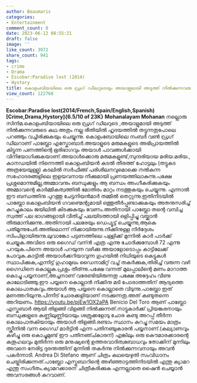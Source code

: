 ```yaml
---
author: Beaumaris
categories:
- Entertainment
comment_count: 0
date: 2023-06-12 08:55:21
draft: false
image: ''
like_count: 3972
share_count: 941
tags:
- crime
- Drama
- Escobar:Paradise lost (2014)
- Hystory
title: കൊളംബിയയിലെ ഒരു ഡ്രഗ് ഡീലറുടെയും അയാളുമായി അടുത്ത് നില്‍ക്കുന്നവരുടെയും കഥ
view_count: 122768
---
```


**Escobar:Paradise lost(2014/French,Spain/English,Spanish)** **[Crime,Drama,Hystory]{6.5/10 of 23K}** **Mohanalayam Mohanan** നല്ലൊരു സിനിമ.കൊളംബിയായിലെ ഒരു ഡ്രഗ് ഡീലറുടെ ,അയാളുമായി അടുത്ത് നില്‍ക്കുന്നവരുടെ കഥ.അതും നല്ല രീതിയില്‍ ഹൃദയത്തില്‍ തട്ടുന്നതുപോലെ പറഞ്ഞും വച്ചിരിക്കുകയും ചെയ്യുന്നു. കൊളംബോയിലെ നംബര്‍ വണ്‍ ഡ്രഗ് ഡീലറാണ് പാബ്ലോ എസ്കോബാര്‍.അയാളുടെ മരുമകളുടെ അഭിപ്രായത്തില്‍ കിട്ടുന്ന പണത്തിന്റെ ഭൂരിഭാഗവും അയാള്‍ പാവങ്ങള്‍ക്കായി വിനിയോഗിക്കുകയാണ്.അയാള്‍ക്കൊരു മരുമകളുണ്ട്,സുന്ദരിയായ മരിയ.മരിയ., കാനഡയില്‍ നിന്നെത്തി കൊളംബിയന്‍ കടല്‍ തീരത്ത് ഹോട്ടലും (തട്ടുകട അത്രയേയുള്ളൂ) കടലില്‍ സര്‍ഫീങ്ങ് പരിശീലനവുമൊക്കെ നല്‍കുന്ന സഹോദരങ്ങളിലെ ഇളയവനായ നീക്കുമായി പ്രണയത്തിലാകുന്നു.പക്ഷേ പ്രശ്നമൊന്നുമില്ല,അമ്മാവനും ബന്ധുക്കളും ആ ബന്ധം അംഗീകരിക്കുകയും അമ്മാവന്റെ കാര്‍മ്മികത്വത്തില്‍ മോതിരം മാറ്റം നടത്തുകയും ചെയ്യുന്നു. [](https://cdn.boolokam.com/articles/2023/06/r2r222rr.jpg)എന്നാല്‍ ഈ ബന്ധത്തിനു പുറത്തു ചേട്ടനിയന്‍മാര്‍ തമ്മില്‍ തെറ്റുന്നു.ഇതിനിടയില്‍ പാബ്ലോ കൊളംബിയന്‍ ഗവണ്മെന്റുമായി ഒത്തുതീര്‍പ്പുണ്ടാക്കുകയും അതനുസരിച്ച് കുറച്ചുകാലം ജയിലില്‍ കിടക്കുകയും വേണം.അതിനായി പാബ്ലോ തന്റെ വമ്പിച്ച സ്വത്ത് പല ഭാഗങ്ങളായി വീതിച്ച് പലയിടത്തായി ഒളിപ്പിച്ചു വയ്ക്കാന്‍ തീരുമാനിക്കുന്നു..അതിനായി പലരേയും ഡെപ്യൂട്ട് ചെയ്യുന്നു,ആകെ പതിമൂന്നുപേര്‍.അതിലൊന്ന് നിക്കായിരുന്നു.നിക്കിനുള്ള നിര്‍ദ്ദേശം സിംപിളായിരുന്നു.ലുവാങ്കോ പട്ടണത്തിലെ പള്ളിക്ക് മുന്നില്‍ കാര്‍ പാര്‍ക്ക് ചെയ്യുക.അവിടെ ഒരു ഗൈഡ് വന്ന്‍ എത്ര എന്നു ചോദിക്കുമ്പോള്‍ 72 എന്നു പറയുക.പിന്നെ അയാള്‍ പറയുന്ന വഴിക്കു അയാളോടൊപ്പം കാട്ടിലേക്ക് പോവുക.കാട്ടില്‍ അയാള്‍ക്കറിയാവുന്ന ഗുഹയില്‍ നിധിയുടെ കെട്ടുകള്‍ സ്ഥാപിക്കുക,എന്നിട്ട് ഗുഹാമുഖം ഡൈനാമിറ്റ് വച്ച് തകര്‍ക്കുക,തിരിച്ച് വരുന്ന വഴി ഗൈഡിനെ കൊല്ലുക.പ്രശ്നം തീര്ന്നു.പക്ഷേ വന്നത് മുലപ്പാലിന്റെ മണം മാറാത്ത കൊച്ചു പയ്യനാണ്,അച്ചനാണ് വരേണ്ടിയിരുന്നതു പക്ഷേ അദ്ദേഹം വീണു കാലോടിഞ്ഞു.ഈ പയ്യനെ കൊല്ലാന്‍ നിക്കിനു മടി പോരാത്തതിന് ആദ്യത്തെ കൊലപാതകവും.അയാള്‍ ആ പയ്യനെ കൊല്ലാതെ വിടുന്നു.പാബ്ലോ ഇത് മണത്തറിയുന്നു.പിന്നീട് ചോരക്കളിയാണ് നടക്കുന്നതു.അത് കണ്ടുതന്നെ അറിയണം. https://youtu.be/pjEw1OX2aPA Benicio Del Toro ആണ് പാബ്ലോ എസ്കബാര്‍ ആയി തിളങ്ങി വിളങ്ങി നില്‍ക്കുന്നത്.നാട്ടുകാര്‍ക്ക് പ്രിയങ്കരനായും ബന്ധുക്കളുടെ കണ്ണിലുണ്ണിയായും ശത്രുക്കളോടു ചോര കണ്ടു അറപ്പ് തീര്‍ന്ന കൊലപാതകിയായും അയാള്‍ തിളങ്ങി.രണ്ടാം സ്ഥാനം കുറച്ചു സമയം മാത്രം സ്ക്രീനില്‍ വന്ന ഗൈഡ് മാര്‍ട്ടിന്‍ എന്ന പതിനഞ്ചുകാരന്‍ പയ്യനാണ്.(കല്യാണവും കഴിച്ചു ഒരു കൊച്ചുമുണ്ട് ഈ പതിനഞ്ച്കാരന്) എങ്കിലും ഒരു കൌമാരക്കാരന്റെ കുതൂഹലവും മുതിര്‍ന്ന ഒരു മനുഷ്യന്റെ ഉത്തരവാദിത്വബോധവും തോക്കിന് മുന്നിലും അവനെ നേരിട്ട ദുരന്തത്തിന് മുന്നില്‍ തകര്‍ന്നു നില്‍ക്കുന്നവനായും അവന്‍ പകര്‍ന്നാടി. Andrea Di Stefano ആണ് ചിത്രം കഥയെഴുതി സംവിധാനം ചെയ്തിരിക്കുന്നത്.പാബ്ലോ എസ്കബാറിന്റെ അഴിഞ്ഞാട്ടത്തിനിടയില്‍ എന്തു ക്യാമറ എന്തു സംഗീതം.ക്യാമറക്കാരന് ചിത്രീകരിക്കുക എന്നല്ലാതെ ഷൈന്‍ ചെയ്യാന്‍ അവസരങ്ങള്‍ കുറവാണ്.